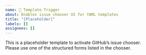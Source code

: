 ```yaml
---
name: 🧪 Template Trigger
about: Enables issue chooser UI for YAML templates
title: "[Placeholder]"
labels: []
assignees: []
---
```


This is a placeholder template to activate GitHub’s issue chooser.  
Please use one of the structured forms listed in the chooser.

